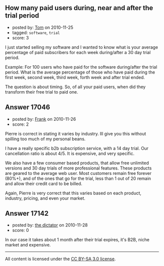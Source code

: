 ## How many paid users during, near and after the trial period

- posted by: [Tom](https://stackexchange.com/users/-1/5227-tom) on 2010-11-25
- tagged: `software`, `trial`
- score: 3

I just started selling my software and I wanted to know what is your average percentage of paid subscribers for each week during/after a 30 day trial period.

Example: For 100 users who have paid for the software during/after the trial period. What is the average percentage of those who have paid during the first week, second week, third week, forth week and after trial ended.

The question is about timing. So, of all your paid users, when did they transform their free trial to paid one.




## Answer 17046

- posted by: [Frank](https://stackexchange.com/users/-1/4858-frank) on 2010-11-26
- score: 2

Pierre is correct in stating it varies by industry.  Ill give you this without spilling too much of my personal beans.

I have a really specific b2b subscription service, with a 14 day trial.  Our cancellation ratio is about 4/5.  It is expensive, and very specific.

We also have a few consumer based products, that allow free unlimited versions and 30 day trials of more professional features.  These products are geared to the average web user.  Most customers remain free forever (80%+),  and of the ones that go for the trial, less than 1 out of 20 remain and allow their credit card to be billed.

Again, Pierre is very correct that this varies based on each product, industry, pricing, and even your market. 


## Answer 17142

- posted by: [the dictator](https://stackexchange.com/users/-1/473-the-dictator) on 2010-11-28
- score: 0

In our case it takes about 1 month after their trial expires, it's B2B, niche market and expensive.



---

All content is licensed under the [CC BY-SA 3.0 license](https://creativecommons.org/licenses/by-sa/3.0/).
